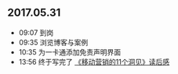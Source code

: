 ## 2017.05.31
* 09:07 到岗
* 09:35 浏览博客与案例
* 10:35 为一卡通添加免责声明界面
* 13:56 终于写完了 [《移动营销的11个洞见》读后感](https://github.com/foreverZ133/diary-of-work/blob/master/note/《移动营销的11个洞见》读后感.md)